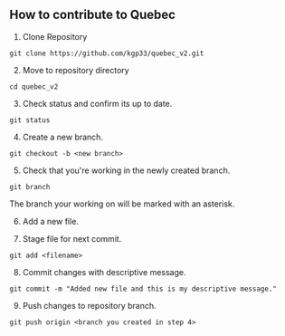 ## How to contribute to Quebec

1. Clone Repository

```
git clone https://github.com/kgp33/quebec_v2.git
```

2. Move to repository directory 

```
cd quebec_v2
```

3. Check status and confirm its up to date.

```
git status
```

4. Create a new branch.

```
git checkout -b <new branch>
```

5. Check that you're working in the newly created branch.

```
git branch
```

The branch your working on will be marked with an asterisk.

6. Add a new file.

7. Stage file for next commit.

```
git add <filename>
```
8. Commit changes with descriptive message.

```
git commit -m "Added new file and this is my descriptive message."
```

9. Push changes to repository branch.

```
git push origin <branch you created in step 4>
```